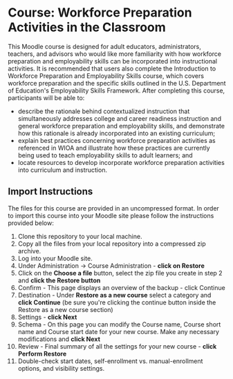 # Course: Workforce Preparation Activities in the Classroom
This Moodle course is designed for adult educators, administrators, teachers, and advisors who would like more familiarity with how workforce preparation and employability skills can be incorporated into instructional activities. It is recommended that users also complete the Introduction to Workforce Preparation and Employability Skills course, which covers workforce preparation and the specific skills outlined in the U.S. Department of Education's Employability Skills Framework. After completing this course, participants will be able to:
- describe the rationale behind contextualized instruction that simultaneously addresses college and career readiness instruction and general workforce preparation and employability skills, and demonstrate how this rationale is already incorporated into an existing curriculum;
- explain best practices concerning workforce preparation activities as referenced in WIOA and illustrate how these practices are currently being used to teach employability skills to adult learners; and
- locate resources to develop incorporate workforce preparation activities into curriculum and instruction.

## Import Instructions
The files for this course are provided in an uncompressed format. In order to import this course into your Moodle site please follow the instructions provided below:

1. Clone this repository to your local machine.
2. Copy all the files from your local repository into a compressed zip archive.
3. Log into your Moodle site.
4. Under Administration -> Course Administration - **click on Restore**
5. Click on the **Choose a file** button, select the zip file you create in step 2 and **click the Restore button**
6. Confirm - This page displays an overview of the backup - click Continue
7. Destination - Under **Restore as a new course** select a category and **click Continue** (be sure you're clicking the continue button inside the Restore as a new course section)
8. Settings - **click Next**
9. Schema - On this page you can modify the Course name, Course short name and Course start date for your new course. Make any necessary modifications and **click Next**
10. Review - Final summary of all the settings for your new course - **click Perform Restore**
11. Double-check start dates, self-enrollment vs. manual-enrollment options, and visibility settings.

